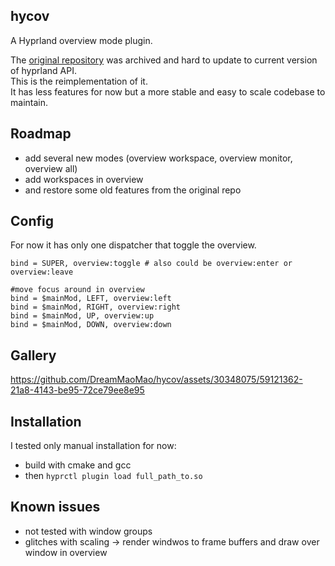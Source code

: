 ## hycov
A Hyprland overview mode plugin.

The [original repository](https://github.com/DreamMaoMao/hycov) was archived and hard to update to current version of hyprland API. <br>
This is the reimplementation of it. <br>
It has less features for now but a more stable and easy to scale codebase to maintain. <br>

## Roadmap
  - add several new modes (overview workspace, overview monitor, overview all)
  - add workspaces in overview
  - and restore some old features from the original repo

## Config
For now it has only one dispatcher that toggle the overview.
```
bind = SUPER, overview:toggle # also could be overview:enter or overview:leave

#move focus around in overview
bind = $mainMod, LEFT, overview:left
bind = $mainMod, RIGHT, overview:right
bind = $mainMod, UP, overview:up
bind = $mainMod, DOWN, overview:down

```

## Gallery
https://github.com/DreamMaoMao/hycov/assets/30348075/59121362-21a8-4143-be95-72ce79ee8e95

## Installation
I tested only manual installation for now:
  - build with cmake and gcc
  - then ```hyprctl plugin load full_path_to.so```

## Known issues
  - not tested with window groups
  - glitches with scaling -> render windwos to frame buffers and draw over window in overview